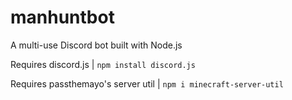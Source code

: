 # manhuntbot
A multi-use Discord bot built with Node.js

Requires discord.js | `npm install discord.js`

Requires passthemayo's server util | `npm i minecraft-server-util`

